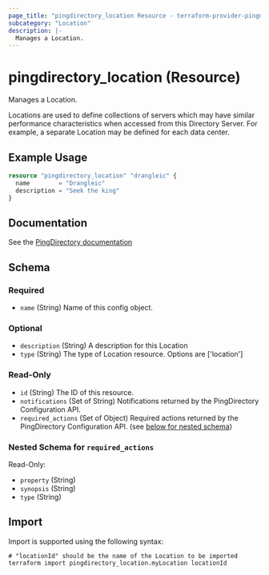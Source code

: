 ```yaml
---
page_title: "pingdirectory_location Resource - terraform-provider-pingdirectory"
subcategory: "Location"
description: |-
  Manages a Location.
---
```


# pingdirectory_location (Resource)

Manages a Location.

Locations are used to define collections of servers which may have similar performance characteristics when accessed from this Directory Server. For example, a separate Location may be defined for each data center.

## Example Usage

```terraform
resource "pingdirectory_location" "drangleic" {
  name        = "Drangleic"
  description = "Seek the king"
}
```

## Documentation
See the [PingDirectory documentation](https://docs.pingidentity.com/r/en-us/pingdirectory-93/pd_proxy_config_locations)

<!-- schema generated by tfplugindocs -->
## Schema

### Required

- `name` (String) Name of this config object.

### Optional

- `description` (String) A description for this Location
- `type` (String) The type of Location resource. Options are ['location']

### Read-Only

- `id` (String) The ID of this resource.
- `notifications` (Set of String) Notifications returned by the PingDirectory Configuration API.
- `required_actions` (Set of Object) Required actions returned by the PingDirectory Configuration API. (see [below for nested schema](#nestedatt--required_actions))

<a id="nestedatt--required_actions"></a>
### Nested Schema for `required_actions`

Read-Only:

- `property` (String)
- `synopsis` (String)
- `type` (String)

## Import

Import is supported using the following syntax:

```shell
# "locationId" should be the name of the Location to be imported
terraform import pingdirectory_location.myLocation locationId
```

